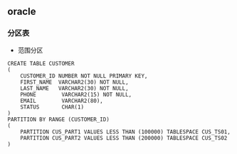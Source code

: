 ## oracle
### 分区表
+ 范围分区

>
    CREATE TABLE CUSTOMER 
    ( 
        CUSTOMER_ID NUMBER NOT NULL PRIMARY KEY, 
        FIRST_NAME  VARCHAR2(30) NOT NULL, 
        LAST_NAME   VARCHAR2(30) NOT NULL, 
        PHONE        VARCHAR2(15) NOT NULL, 
        EMAIL        VARCHAR2(80), 
        STATUS       CHAR(1) 
    ) 
    PARTITION BY RANGE (CUSTOMER_ID) 
    ( 
        PARTITION CUS_PART1 VALUES LESS THAN (100000) TABLESPACE CUS_TS01, 
        PARTITION CUS_PART2 VALUES LESS THAN (200000) TABLESPACE CUS_TS02 
    )
